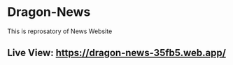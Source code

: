 # Dragon-News

This is reprosatory of News Website

## Live View: https://dragon-news-35fb5.web.app/
